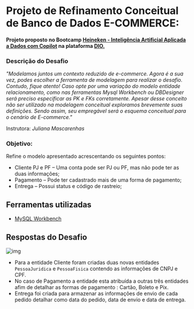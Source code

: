 # Projeto de Refinamento Conceitual de Banco de Dados E-COMMERCE:

#### Projeto proposto no Bootcamp [Heineken - Inteligência Artificial Aplicada a Dados com Copilot](https://web.dio.me/track/coding-the-future-heineken-ia-para-analise-de-dados) na plataforma [DIO.](https://www.dio.me/)

### Descrição do Desafio
_"Modelamos juntos um contexto reduzido de e-commerce. Agora é a sua vez, podes escolher a ferramenta de modelagem para realizar o desafio. Contudo, fique atento! Caso opte por uma variação do modelo entidade relacionamento, como nas ferramentas Mysql Workbench ou DBDesigner será preciso especificar as PK e FKs corretamente. Apesar desse conceito não ser utilizado na modelagem conceitual exploramos brevemente suas definições. Sendo assim, seu empregável será o esquema conceitual para o cenário de E-commerce."_ 

Instrutora: *Juliana Mascarenhas*
</b>

### Objetivo:
Refine o modelo apresentado acrescentando os seguintes pontos:

- Cliente PJ e PF – Uma conta pode ser PJ ou PF, mas não pode ter as duas informações;
- Pagamento – Pode ter cadastrado mais de uma forma de pagamento;
- Entrega – Possui status e código de rastreio;



## Ferramentas utilizadas

- [MySQL Workbench](https://www.mysql.com/products/workbench/)



## Respostas do Desafio

![img]()

- Para a entidade Cliente foram criadas duas novas entidades  ``PessoaJuridica`` e ``PessoaFisica`` contendo as informações de CNPJ e CPF.
- No caso de Pagamento a entidade esta atribuída a outras três entidades afim de detalhar as formas de pagamento : Cartão, Boleto e Pix.
- Entrega foi criada para armazenar as informações de envio de cada pedido detalhar como data do pedido, data de envio e data de entrega.
